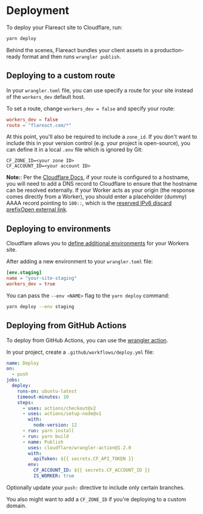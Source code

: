 # Deployment

To deploy your Flareact site to Cloudflare, run:

```bash
yarn deploy
```

Behind the scenes, Flareact bundles your client assets in a production-ready format and then runs `wrangler publish`.

## Deploying to a custom route

In your `wrangler.toml` file, you can use specify a route for your site instead of the `workers_dev` default host.

To set a route, change `workers_dev = false` and specify your route:

```toml
workers_dev = false
route = "flareact.com/*"
```

At this point, you'll also be required to include a `zone_id`. If you don't want to include this in your version control (e.g. your project is open-source), you can define it in a local `.env` file which is ignored by Git:

```
CF_ZONE_ID=<your zone ID>
CF_ACCOUNT_ID=<your account ID>
```

**Note:**: Per the [Cloudflare Docs](https://developers.cloudflare.com/workers/learning/getting-started#6d-configuring-your-project), if your route is configured to a hostname, you will need to add a DNS record to Cloudflare to ensure that the hostname can be resolved externally. If your Worker acts as your origin (the response comes directly from a Worker), you should enter a placeholder (dummy) AAAA record pointing to `100::`, which is the [reserved IPv6 discard prefixOpen external link](https://tools.ietf.org/html/rfc6666).

## Deploying to environments

Cloudflare allows you to [define additional environments](https://developers.cloudflare.com/workers/platform/environments) for your Workers site.

After adding a new environment to your `wrangler.toml` file:

```toml
[env.staging]
name = "your-site-staging"
workers_dev = true
```

You can pass the `--env <NAME>` flag to the `yarn deploy` command:

```bash
yarn deploy --env staging
```

## Deploying from GitHub Actions

To deploy from GitHub Actions, you can use the [wrangler action](https://github.com/cloudflare/wrangler-action).

In your project, create a `.github/workflows/deploy.yml` file:

```yaml
name: Deploy
on:
  - push
jobs:
  deploy:
    runs-on: ubuntu-latest
    timeout-minutes: 10
    steps:
      - uses: actions/checkout@v2
      - uses: actions/setup-node@v1
        with:
          node-version: 12
      - run: yarn install
      - run: yarn build
      - name: Publish
        uses: cloudflare/wrangler-action@1.2.0
        with:
          apiToken: ${{ secrets.CF_API_TOKEN }}
        env:
          CF_ACCOUNT_ID: ${{ secrets.CF_ACCOUNT_ID }}
          IS_WORKER: true
```

Optionally update your `push:` directive to include only certain branches.

You also might want to add a `CF_ZONE_ID` if you're deploying to a custom domain.
